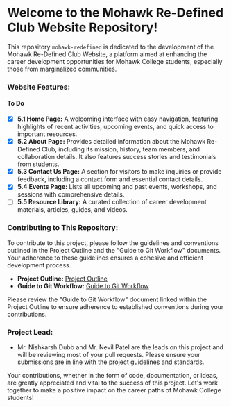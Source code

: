 # Welcome to the Mohawk Re-Defined Club Website Repository!

This repository `mohawk-redefined` is dedicated to the development of the Mohawk Re-Defined Club Website, a platform aimed at enhancing the career development opportunities for Mohawk College students, especially those from marginalized communities.

### Website Features:
#### To Do
- [x] **5.1 Home Page:** A welcoming interface with easy navigation, featuring highlights of recent activities, upcoming events, and quick access to important resources.
- [x] **5.2 About Page:** Provides detailed information about the Mohawk Re-Defined Club, including its mission, history, team members, and collaboration details. It also features success stories and testimonials from students.
- [x] **5.3 Contact Us Page:** A section for visitors to make inquiries or provide feedback, including a contact form and essential contact details.
- [x] **5.4 Events Page:** Lists all upcoming and past events, workshops, and sessions with comprehensive details.
- [ ] **5.5 Resource Library:** A curated collection of career development materials, articles, guides, and videos.

### Contributing to This Repository:

To contribute to this project, please follow the guidelines and conventions outlined in the Project Outline and the "Guide to Git Workflow" documents. Your adherence to these guidelines ensures a cohesive and efficient development process.

- **Project Outline:** [Project Outline](https://docs.google.com/document/d/1Nhm6gn_-HgZfSjLMvatq4IQIRjIZbW5lHrmuctba1x8/edit)
- **Guide to Git Workflow:** [Guide to Git Workflow](https://docs.google.com/document/d/1rFtcH1D9UOMEW1MUnUNmCOxH-tAo4nVtM6APcs2FxdY/edit)

Please review the "Guide to Git Workflow" document linked within the Project Outline to ensure adherence to established conventions during your contributions.

### Project Lead:

- Mr. Nishkarsh Dubb and Mr. Nevil Patel are the leads on this project and will be reviewing most of your pull requests. Please ensure your submissions are in line with the project guidelines and standards.

Your contributions, whether in the form of code, documentation, or ideas, are greatly appreciated and vital to the success of this project. Let's work together to make a positive impact on the career paths of Mohawk College students!
